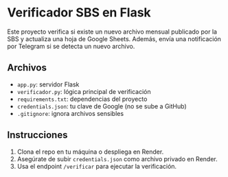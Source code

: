 # Verificador SBS en Flask

Este proyecto verifica si existe un nuevo archivo mensual publicado por la SBS y actualiza una hoja de Google Sheets. Además, envía una notificación por Telegram si se detecta un nuevo archivo.

## Archivos

- `app.py`: servidor Flask
- `verificador.py`: lógica principal de verificación
- `requirements.txt`: dependencias del proyecto
- `credentials.json`: tu clave de Google (no se sube a GitHub)
- `.gitignore`: ignora archivos sensibles

## Instrucciones

1. Clona el repo en tu máquina o despliega en Render.
2. Asegúrate de subir `credentials.json` como archivo privado en Render.
3. Usa el endpoint `/verificar` para ejecutar la verificación.

